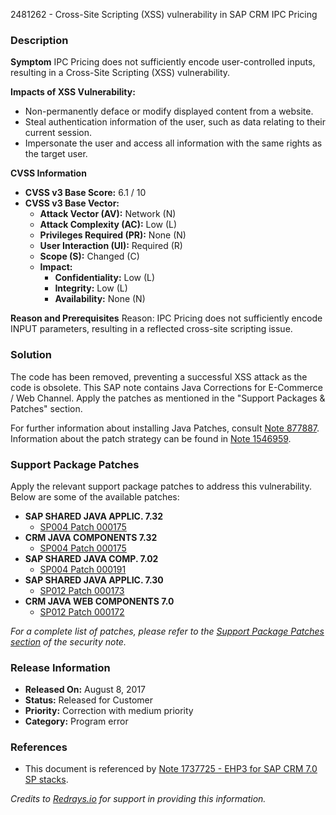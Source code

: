 2481262 - Cross-Site Scripting (XSS) vulnerability in SAP CRM IPC Pricing

### Description
**Symptom**
IPC Pricing does not sufficiently encode user-controlled inputs, resulting in a Cross-Site Scripting (XSS) vulnerability.

**Impacts of XSS Vulnerability:**
- Non-permanently deface or modify displayed content from a website.
- Steal authentication information of the user, such as data relating to their current session.
- Impersonate the user and access all information with the same rights as the target user.

**CVSS Information**
- **CVSS v3 Base Score:** 6.1 / 10
- **CVSS v3 Base Vector:**
  - **Attack Vector (AV):** Network (N)
  - **Attack Complexity (AC):** Low (L)
  - **Privileges Required (PR):** None (N)
  - **User Interaction (UI):** Required (R)
  - **Scope (S):** Changed (C)
  - **Impact:**
    - **Confidentiality:** Low (L)
    - **Integrity:** Low (L)
    - **Availability:** None (N)

**Reason and Prerequisites**
Reason: IPC Pricing does not sufficiently encode INPUT parameters, resulting in a reflected cross-site scripting issue.

### Solution
The code has been removed, preventing a successful XSS attack as the code is obsolete. This SAP note contains Java Corrections for E-Commerce / Web Channel. Apply the patches as mentioned in the "Support Packages & Patches" section.

For further information about installing Java Patches, consult [Note 877887](https://me.sap.com/notes/877887). Information about the patch strategy can be found in [Note 1546959](https://me.sap.com/notes/1546959).

### Support Package Patches
Apply the relevant support package patches to address this vulnerability. Below are some of the available patches:

- **SAP SHARED JAVA APPLIC. 7.32**
  - [SP004 Patch 000175](https://userapps.support.sap.com/sap/support/swdc/notes?cvnr=01200314690200016218&support_package=SP004&patch_level=000175)
- **CRM JAVA COMPONENTS 7.32**
  - [SP004 Patch 000175](https://userapps.support.sap.com/sap/support/swdc/notes?cvnr=01200314690200016222&support_package=SP004&patch_level=000175)
- **SAP SHARED JAVA COMP. 7.02**
  - [SP004 Patch 000191](https://userapps.support.sap.com/sap/support/swdc/notes?cvnr=01200615320200017322&support_package=SP004&patch_level=000191)
- **SAP SHARED JAVA APPLIC. 7.30**
  - [SP012 Patch 000173](https://userapps.support.sap.com/sap/support/swdc/notes?cvnr=01200615320200017602&support_package=SP012&patch_level=000173)
- **CRM JAVA WEB COMPONENTS 7.0**
  - [SP012 Patch 000172](https://userapps.support.sap.com/sap/support/swdc/notes?cvnr=01200615320200010452&support_package=SP012&patch_level=000172)

*For a complete list of patches, please refer to the [Support Package Patches section](https://me.sap.com/) of the security note.*

### Release Information
- **Released On:** August 8, 2017
- **Status:** Released for Customer
- **Priority:** Correction with medium priority
- **Category:** Program error

### References
- This document is referenced by [Note 1737725 - EHP3 for SAP CRM 7.0 SP stacks](https://me.sap.com/notes/1737725).

*Credits to [Redrays.io](https://redrays.io) for support in providing this information.*